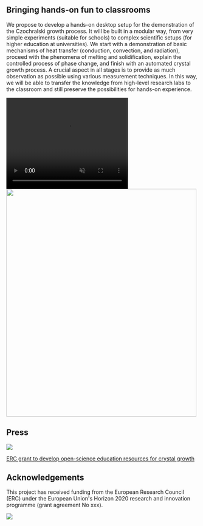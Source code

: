 
## Bringing hands-on fun to classrooms

We propose to develop a hands-on desktop setup for the demonstration of the Czochralski growth process. It will be built in a modular way, from very simple experiments (suitable for schools) to complex scientific setups (for higher education at universities). We start with a demonstration of basic mechanisms of heat transfer (conduction, convection, and radiation), proceed with the phenomena of melting and solidification, explain the controlled process of phase change, and finish with an automated crystal growth process. A crucial aspect in all stages is to provide as much observation as possible using various measurement techniques. In this way, we will be able to transfer the knowledge from high-level research labs to the classroom and still preserve the possibilities for hands-on experience.

<video width="320" height="240" autoplay loop muted>
  <source src="https://raw.githubusercontent.com/poc-handsome/master/democz_150x_52min.mp4" type="video/mp4">
</video>

<img src="https://raw.githubusercontent.com/poc-handsome/master/democz_150x.gif" width="500" height="600">


## Press

<img src="https://raw.githubusercontent.com/poc-handsome/master/Handsome_Team-IKZ.jpg">

[ERC grant to develop open-science education resources for crystal growth](https://www.ikz-berlin.de/en/public-relations/news/article/erc-grant-to-develop-open-science-education-resources-for-crystal-growth)

## Acknowledgements

This project has received funding from the European Research Council (ERC) under the European Union's Horizon 2020 research and innovation programme (grant agreement No xxx).

<img src="https://raw.githubusercontent.com/nemocrys/pyelmer/master/EU-ERC.png">
